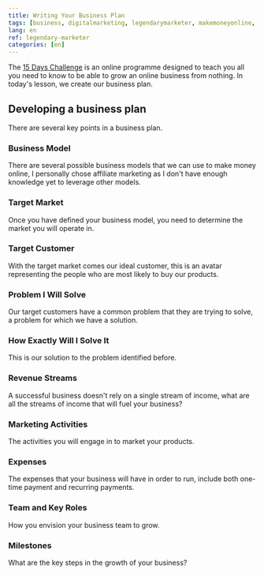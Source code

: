 ```yaml
---
title: Writing Your Business Plan
tags: [business, digitalmarketing, legendarymarketer, makemoneyonline, onlinebusiness, 15dayschallenge, businessplan]
lang: en
ref: legendary-marketer
categories: [en]
---
```

The [15 Days Challenge][1] is an online programme designed to teach you all you need to know to be able to grow an online business from nothing.
In today's lesson, we create our business plan.

[1]: https://bit.ly/15daysonly "Start the 15 days challenge now"

## Developing a business plan

There are several key points in a business plan.

### Business Model

There are several possible business models that we can use to make money online, I personally chose affiliate marketing as I don't have enough knowledge yet to leverage other models.

### Target Market

Once you have defined your business model, you need to determine the market you will operate in. 

### Target Customer

With the target market comes our ideal customer, this is an avatar representing the people who are most likely to buy our products.

### Problem I Will Solve

Our target customers have a common problem that they are trying to solve, a problem for which we have a solution.

### How Exactly Will I Solve It

This is our solution to the problem identified before.

### Revenue Streams

A successful business doesn't rely on a single stream of income, what are all the streams of income that will fuel your business?

### Marketing Activities

The activities you will engage in to market your products.

### Expenses

The expenses that your business will have in order to run, include both one-time payment and recurring payments.

### Team and Key Roles

How you envision your business team to grow.

### Milestones

What are the key steps in the growth of your business?
